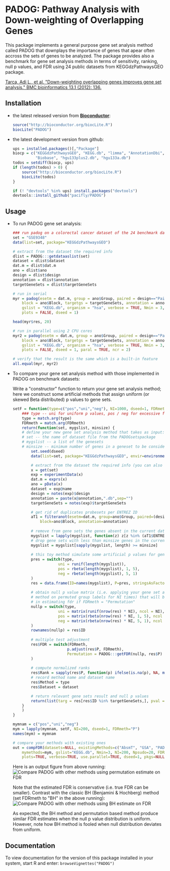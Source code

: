 PADOG: Pathway Analysis with Down-weighting of Overlapping Genes
================================================================

This package implements a general purpose gene set 
analysis method called PADOG that downplays the importance of
genes that apear often accross the sets of genes to be
analyzed. The package provides also a benchmark for gene set
analysis methods in terms of sensitivity, ranking, null p values,
and FDR  using 24 public datasets from KEGGdzPathwaysGEO package.

[Tarca, Adi L., et al. "Down-weighting overlapping genes improves gene set analysis." BMC bioinformatics 13.1 (2012): 136.](http://www.biomedcentral.com/1471-2105/13/136)

Installation
------------

-   the latest released version from [**Bioconductor**](http://www.bioconductor.org/packages/release/bioc/html/PADOG.html):

    ``` r
    source("http://bioconductor.org/biocLite.R")
    biocLite("PADOG")
    ```

-   the latest development version from github:

    ``` r
    ups = installed.packages()[,"Package"]
    biocp = c("KEGGdzPathwaysGEO", "KEGG.db", "limma", "AnnotationDbi", 
              "Biobase", "hgu133plus2.db", "hgu133a.db")
    todos = setdiff(biocp, ups)
    if (length(todos) > 0) {
        source("http://bioconductor.org/biocLite.R")
        biocLite(todos)
    }

    if (! "devtools" %in% ups) install.packages("devtools")
    devtools::install_github("pacifly/PADOG") 
    ```

Usage
------

-   To run PADOG gene set analysis:
    
    ``` r
    ### run padog on a colorectal cancer dataset of the 24 benchmark datasets
    set = "GSE9348"
    data(list=set, package="KEGGdzPathwaysGEO")

    # extract from the dataset the required info
    dlist = PADOG:::getdataaslist(set)
    dataset = dlist$dataset
    dat.m = dlist$dat.m
    ano = dlist$ano
    design = dlist$design
    annotation = dlist$annotation
    targetGeneSets = dlist$targetGeneSets

    # run in serial
    myr = padog(esetm = dat.m, group = ano$Group, paired = design=="Paired",
        block = ano$Block, targetgs = targetGeneSets, annotation = annotation,
        gslist = "KEGG.db", organism = "hsa", verbose = TRUE, Nmin = 3, NI = 200,
        plots = FALSE, dseed = 1)

    head(myr$res, 20)

    # run in parallel using 2 CPU cores
    myr2 = padog(esetm = dat.m, group = ano$Group, paired = design=="Paired",
        block = ano$Block, targetgs = targetGeneSets, annotation = annotation,
        gslist = "KEGG.db", organism = "hsa", verbose = TRUE, Nmin = 3, NI = 200,
        plots = FALSE, dseed = 1, paral = TRUE, ncr = 2)

    # verify that the result is the same which is a built-in feature
    all.equal(myr, myr2)
    ```

-   To compare your gene set analysis method with those implemented in PADOG on benchmark datasets:
    
    Write a "constructor" function to return your gene set analysis method; here we construct
    some artificial methods that assign uniform (or skewed Beta distributed) p values to gene sets.

    ``` r
    setF = function(type=c("pos","uni","neg"), NI=1000, dseed=1, FDRmeth=c("BH","Permutation","holm")) {
        ### type -- uni for uniform p values, pos / neg for excessive false positive / negative 
        type = match.arg(type)
        FDRmeth = match.arg(FDRmeth)
        return(function(set, mygslist, minsize) {
        # define your new gene set analysis method that takes as input:
        # set -- the name of dataset file from the PADOGsetspackage
        # mygslist -- a list of the genesets
        # minsize -- minimum number of genes in a geneset to be considered for analysis 
            set.seed(dseed)
            data(list=set, package="KEGGdzPathwaysGEO", envir=environment())

            # extract from the dataset the required info (you can also use function PADOG:::getdataaslist)
            x = get(set)
            exp = experimentData(x)
            dat.m = exprs(x)
            ano = pData(x)
            dataset = exp@name
            design = notes(exp)$design
            annotation = paste(x@annotation,".db",sep="")
            targetGeneSets = notes(exp)$targetGeneSets

            # get rid of duplicates probesets per ENTREZ ID
            aT1 = filteranot(esetm=dat.m, group=ano$Group, paired=(design == "Paired"),
                block=ano$Block, annotation=annotation)
                
            # remove from gene sets the genes absent in the current dataset
            mygslist = lapply(mygslist, function(z) z[z %in% (aT1$ENTREZID)])
            # drop gene sets with less than minsize genes in the current dataset
            mygslist = mygslist[sapply(mygslist, length) >= minsize]
            
            # this toy method simulate some artificial p values for gene sets
            pres = switch(type,
                        uni = runif(length(mygslist)),
                        pos = rbeta(length(mygslist), 1, 5),
                        neg = rbeta(length(mygslist), 5, 1)
            )
            res = data.frame(ID=names(mygslist), P=pres, stringsAsFactors=FALSE) 
                            
            # obtain null p value matrix (i.e. applying your gene set analysis 
            # method on permuted group labels for NI times) that will be used
            # in estimating fdr if FDRmeth = "Permutation"
            nullp = switch(type,
                        uni = matrix(runif(nrow(res) * NI), ncol = NI),
                        pos = matrix(rbeta(nrow(res) * NI, 1, 5), ncol = NI),
                        neg = matrix(rbeta(nrow(res) * NI, 5, 1), ncol = NI)
            )
            rownames(nullp) = res$ID
            
            # multiple test adjustment        
            res$FDR = switch(FDRmeth,
                            p.adjust(res$P, FDRmeth),
                            Permutation = PADOG:::getFDR(nullp, res$P)
            )
            
            # compute normalized ranks
            res$Rank = sapply(res$P, function(p) ifelse(is.na(p), NA, mean(res$P <= p, na.rm=TRUE) * 100))
            # record method name and dataset name
            res$Method = type
            res$Dataset = dataset

            # return relevant gene sets result and null p values
            return(list(targ = res[res$ID %in% targetGeneSets,], pval = nullp))
        }
        )
    }

    mymnam = c("pos","uni","neg")
    mym = lapply(mymnam, setF, NI=200, dseed=1, FDRmeth="P")
    names(mym) = mymnam

    # compare your methods with existing ones
    out = compFDR(datasets=NULL, existingMethods=c("AbsmT", "GSA", "PADOG"),
        mymethods=mym, gslist="KEGG.db", Nmin=3, NI=200, Npsudo=20, FDRmeth="P", 
        plots=TRUE, verbose=TRUE, use.parallel=TRUE, dseed=1, pkgs=NULL)
    ```

    Here is an output figure from above running:
    ![Compare PADOG with other methods using permutation estimate on FDR](https://cloud.githubusercontent.com/assets/9307923/6652868/b991c0da-ca54-11e4-8d45-e99ee55d0d2e.png)

    Note that the estimated FDR is conservative (i.e. true FDR can be smaller). Contrast with the classic 
    BH (Benjamini & Hochberg) method (set FDRmeth to "BH" in the above running):
    ![Compare PADOG with other methods using BH estimate on FDR](https://cloud.githubusercontent.com/assets/9307923/6652869/bc2888b0-ca54-11e4-96df-85049b9c10a0.png)
    
    As expected, the BH method and permutation based method produce similar FDR estimates when the null p value
    distribution is uniform. However, note how BH method is fooled when null distribution deviates from uniform.

Documentation
-------------

To view documentation for the version of this package installed in your system, start R and enter: 
`browseVignettes("PADOG")`


